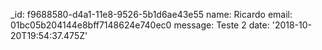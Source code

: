 _id: f9688580-d4a1-11e8-9526-5b1d6ae43e55
name: Ricardo
email: 01bc05b204144e8bff7148624e740ec0
message: Teste 2
date: '2018-10-20T19:54:37.475Z'
